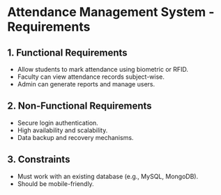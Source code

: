 # Attendance Management System - Requirements

## 1. Functional Requirements
- Allow students to mark attendance using biometric or RFID.
- Faculty can view attendance records subject-wise.
- Admin can generate reports and manage users.

## 2. Non-Functional Requirements
- Secure login authentication.
- High availability and scalability.
- Data backup and recovery mechanisms.

## 3. Constraints
- Must work with an existing database (e.g., MySQL, MongoDB).
- Should be mobile-friendly.
